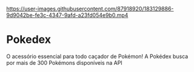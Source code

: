 https://user-images.githubusercontent.com/87918920/183129886-9d9042be-fe3c-4347-9afd-a23fd054e9b0.mp4

# Pokedex
O acessório essencial para todo caçador de Pokémon! A Pokédex busca por mais de 300 Pokémons disponíveis na API
